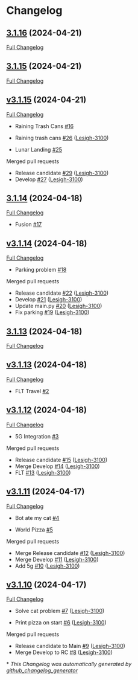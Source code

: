 # Changelog

## [3.1.16](https://github.com/Lesigh-3100/clone-fastlane-bot/tree/3.1.16) (2024-04-21)

[Full Changelog](https://github.com/Lesigh-3100/clone-fastlane-bot/compare/3.1.15...3.1.16)

## [3.1.15](https://github.com/Lesigh-3100/clone-fastlane-bot/tree/3.1.15) (2024-04-21)

[Full Changelog](https://github.com/Lesigh-3100/clone-fastlane-bot/compare/v3.1.15...3.1.15)

## [v3.1.15](https://github.com/Lesigh-3100/clone-fastlane-bot/tree/v3.1.15) (2024-04-21)

[Full Changelog](https://github.com/Lesigh-3100/clone-fastlane-bot/compare/3.1.14...v3.1.15)

- Raining Trash Cans [\#16](https://github.com/Lesigh-3100/clone-fastlane-bot/issues/16)
- Raining trash cans [\#26](https://github.com/Lesigh-3100/clone-fastlane-bot/pull/26) ([Lesigh-3100](https://github.com/Lesigh-3100))

- Lunar Landing [\#25](https://github.com/Lesigh-3100/clone-fastlane-bot/issues/25)

Merged pull requests

- Release candidate [\#29](https://github.com/Lesigh-3100/clone-fastlane-bot/pull/29) ([Lesigh-3100](https://github.com/Lesigh-3100))
- Develop [\#27](https://github.com/Lesigh-3100/clone-fastlane-bot/pull/27) ([Lesigh-3100](https://github.com/Lesigh-3100))

## [3.1.14](https://github.com/Lesigh-3100/clone-fastlane-bot/tree/3.1.14) (2024-04-18)

[Full Changelog](https://github.com/Lesigh-3100/clone-fastlane-bot/compare/v3.1.14...3.1.14)

- Fusion [\#17](https://github.com/Lesigh-3100/clone-fastlane-bot/issues/17)

## [v3.1.14](https://github.com/Lesigh-3100/clone-fastlane-bot/tree/v3.1.14) (2024-04-18)

[Full Changelog](https://github.com/Lesigh-3100/clone-fastlane-bot/compare/3.1.13...v3.1.14)

- Parking problem [\#18](https://github.com/Lesigh-3100/clone-fastlane-bot/issues/18)

Merged pull requests

- Release candidate [\#22](https://github.com/Lesigh-3100/clone-fastlane-bot/pull/22) ([Lesigh-3100](https://github.com/Lesigh-3100))
- Develop [\#21](https://github.com/Lesigh-3100/clone-fastlane-bot/pull/21) ([Lesigh-3100](https://github.com/Lesigh-3100))
- Update main.py [\#20](https://github.com/Lesigh-3100/clone-fastlane-bot/pull/20) ([Lesigh-3100](https://github.com/Lesigh-3100))
- Fix parking [\#19](https://github.com/Lesigh-3100/clone-fastlane-bot/pull/19) ([Lesigh-3100](https://github.com/Lesigh-3100))

## [3.1.13](https://github.com/Lesigh-3100/clone-fastlane-bot/tree/3.1.13) (2024-04-18)

[Full Changelog](https://github.com/Lesigh-3100/clone-fastlane-bot/compare/v3.1.13...3.1.13)

## [v3.1.13](https://github.com/Lesigh-3100/clone-fastlane-bot/tree/v3.1.13) (2024-04-18)

[Full Changelog](https://github.com/Lesigh-3100/clone-fastlane-bot/compare/v3.1.12...v3.1.13)

- FLT Travel [\#2](https://github.com/Lesigh-3100/clone-fastlane-bot/issues/2)

## [v3.1.12](https://github.com/Lesigh-3100/clone-fastlane-bot/tree/v3.1.12) (2024-04-18)

[Full Changelog](https://github.com/Lesigh-3100/clone-fastlane-bot/compare/v3.1.11...v3.1.12)

- 5G Integration [\#3](https://github.com/Lesigh-3100/clone-fastlane-bot/issues/3)

Merged pull requests

- Release candidate [\#15](https://github.com/Lesigh-3100/clone-fastlane-bot/pull/15) ([Lesigh-3100](https://github.com/Lesigh-3100))
- Merge Develop [\#14](https://github.com/Lesigh-3100/clone-fastlane-bot/pull/14) ([Lesigh-3100](https://github.com/Lesigh-3100))
- FLT [\#13](https://github.com/Lesigh-3100/clone-fastlane-bot/pull/13) ([Lesigh-3100](https://github.com/Lesigh-3100))

## [v3.1.11](https://github.com/Lesigh-3100/clone-fastlane-bot/tree/v3.1.11) (2024-04-17)

[Full Changelog](https://github.com/Lesigh-3100/clone-fastlane-bot/compare/v3.1.10...v3.1.11)

- Bot ate my cat [\#4](https://github.com/Lesigh-3100/clone-fastlane-bot/issues/4)

- World Pizza [\#5](https://github.com/Lesigh-3100/clone-fastlane-bot/issues/5)

Merged pull requests

- Merge Release candidate [\#12](https://github.com/Lesigh-3100/clone-fastlane-bot/pull/12) ([Lesigh-3100](https://github.com/Lesigh-3100))
- Merge Develop [\#11](https://github.com/Lesigh-3100/clone-fastlane-bot/pull/11) ([Lesigh-3100](https://github.com/Lesigh-3100))
- Add 5g [\#10](https://github.com/Lesigh-3100/clone-fastlane-bot/pull/10) ([Lesigh-3100](https://github.com/Lesigh-3100))

## [v3.1.10](https://github.com/Lesigh-3100/clone-fastlane-bot/tree/v3.1.10) (2024-04-17)

[Full Changelog](https://github.com/Lesigh-3100/clone-fastlane-bot/compare/8ba1c6eebf13a8ff8e550cb28ea86e7e286e4e43...v3.1.10)

- Solve cat problem [\#7](https://github.com/Lesigh-3100/clone-fastlane-bot/pull/7) ([Lesigh-3100](https://github.com/Lesigh-3100))

- Print pizza on start [\#6](https://github.com/Lesigh-3100/clone-fastlane-bot/pull/6) ([Lesigh-3100](https://github.com/Lesigh-3100))

Merged pull requests

- Release candidate to Main [\#9](https://github.com/Lesigh-3100/clone-fastlane-bot/pull/9) ([Lesigh-3100](https://github.com/Lesigh-3100))
- Merge Develop to RC [\#8](https://github.com/Lesigh-3100/clone-fastlane-bot/pull/8) ([Lesigh-3100](https://github.com/Lesigh-3100))



\* *This Changelog was automatically generated by [github_changelog_generator](https://github.com/github-changelog-generator/github-changelog-generator)*
